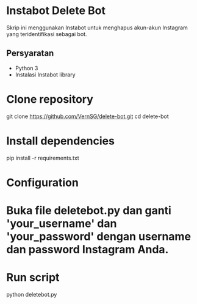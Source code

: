 # Instabot Delete Bot

Skrip ini menggunakan Instabot untuk menghapus akun-akun Instagram yang teridentifikasi sebagai bot.

## Persyaratan

- Python 3
- Instalasi Instabot library

# Clone repository
git clone https://github.com/VernSG/delete-bot.git
cd delete-bot

# Install dependencies
pip install -r requirements.txt

# Configuration
# Buka file deletebot.py dan ganti 'your_username' dan 'your_password' dengan username dan password Instagram Anda.

# Run script
python deletebot.py
